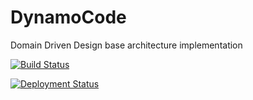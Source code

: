# DynamoCode
Domain Driven Design base architecture implementation

[![Build Status](https://dev.azure.com/dynamocode/DynamoCode/_apis/build/status/DynamoCode.DynamoCode?branchName=master)](https://dev.azure.com/dynamocode/DynamoCode/_build/latest?definitionId=2&branchName=master)

[![Deployment Status](https://vsrm.dev.azure.com/dynamocode/_apis/public/Release/badge/7618c063-005f-45b5-b90e-149ebe322e01/1/2)](https://vsrm.dev.azure.com/dynamocode/_apis/public/Release/badge/7618c063-005f-45b5-b90e-149ebe322e01/1/2)
